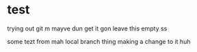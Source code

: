# test
trying out git
m
mayve dun get it
gon leave this empty
ss

some tezt from mah local branch thing
making a change to it
huh

